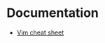 Documentation
=============

* [Vim cheat sheet](https://github.com/peterkokot/vim/blob/master/doc/cheatSheet.md)

